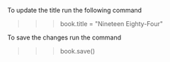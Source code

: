 To update the title run the following command

> > > book.title = "Nineteen Eighty-Four"

To save the changes run the command

> > > book.save()
